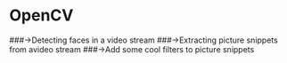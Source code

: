 # OpenCV
###->Detecting faces in a video stream 
###->Extracting picture snippets from avideo stream
###->Add some cool filters to picture snippets
